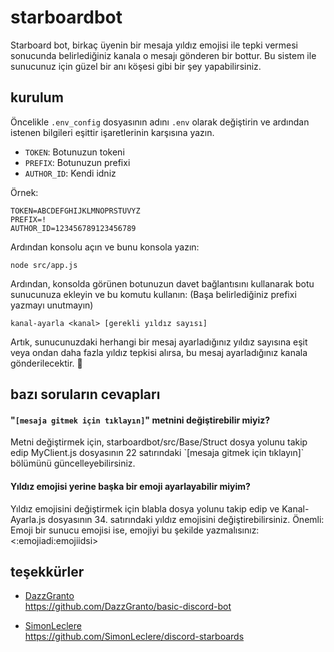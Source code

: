 # starboardbot

Starboard bot, birkaç üyenin bir mesaja yıldız emojisi ile tepki vermesi sonucunda belirlediğiniz kanala o mesajı gönderen bir bottur. Bu sistem ile sunucunuz için güzel bir anı köşesi gibi bir şey yapabilirsiniz.

## kurulum

Öncelikle `.env_config` dosyasının adını `.env` olarak değiştirin ve ardından istenen bilgileri eşittir işaretlerinin karşısına yazın.

- `TOKEN`: Botunuzun tokeni
- `PREFIX`: Botunuzun prefixi
- `AUTHOR_ID`: Kendi idniz

Örnek: 
```
TOKEN=ABCDEFGHIJKLMNOPRSTUVYZ
PREFIX=!
AUTHOR_ID=123456789123456789
```

Ardından konsolu açın ve bunu konsola yazın:
```
node src/app.js
```

Ardından, konsolda görünen botunuzun davet bağlantısını kullanarak botu sunucunuza ekleyin ve bu komutu kullanın: (Başa belirlediğiniz prefixi yazmayı unutmayın)
```
kanal-ayarla <kanal> [gerekli yıldız sayısı]
```

Artık, sunucunuzdaki herhangi bir mesaj ayarladığınız yıldız sayısına eşit veya ondan daha fazla yıldız tepkisi alırsa, bu mesaj ayarladığınız kanala gönderilecektir. 🎉

## bazı soruların cevapları

#### "`[mesaja gitmek için tıklayın]`" metnini değiştirebilir miyiz?

Metni değiştirmek için, starboardbot/src/Base/Struct dosya yolunu takip edip MyClient.js dosyasının 22 satırındaki \`[mesaja gitmek için tıklayın]\` bölümünü güncelleyebilirsiniz. 

#### Yıldız emojisi yerine başka bir emoji ayarlayabilir miyim?

Yıldız emojisini değiştirmek için blabla dosya yolunu takip edip ve Kanal-Ayarla.js dosyasının 34. satırındaki yıldız emojisini değiştirebilirsiniz. Önemli: Emoji bir sunucu emojisi ise, emojiyi bu şekilde yazmalısınız: <:emojiadi:emojiidsi>

## teşekkürler

- [DazzGranto](https://github.com/DazzGranto)  
https://github.com/DazzGranto/basic-discord-bot

- [SimonLeclere](https://github.com/SimonLeclere)  
https://github.com/SimonLeclere/discord-starboards
